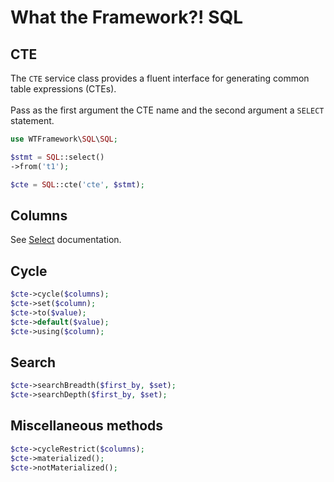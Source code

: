 # What the Framework?! SQL

## CTE
The `CTE` service class provides a fluent interface for generating common table expressions (CTEs).\
\
Pass as the first argument the CTE name and the second argument a `SELECT` statement.
```php
use WTFramework\SQL\SQL;

$stmt = SQL::select()
->from('t1');

$cte = SQL::cte('cte', $stmt);
```

## Columns
See [Select](../select.md#columns) documentation.

## Cycle
```php
$cte->cycle($columns);
$cte->set($column);
$cte->to($value);
$cte->default($value);
$cte->using($column);
```

## Search
```php
$cte->searchBreadth($first_by, $set);
$cte->searchDepth($first_by, $set);
```

## Miscellaneous methods
```php
$cte->cycleRestrict($columns);
$cte->materialized();
$cte->notMaterialized();
```